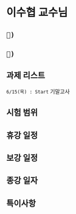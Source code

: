 # 이수협 교수님

## `📱) `

## `📩) `

## 과제 리스트

`6/15(목) : Start` 기말고사

## 시험 범위

## 휴강 일정

## 보강 일정

## 종강 일자

## 특이사항

